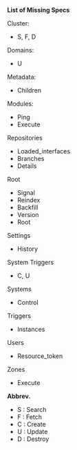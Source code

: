 **List of Missing Specs**

Cluster:

- S, F, D

Domains:

- U

Metadata:

- Children

Modules:

- Ping
- Execute

Repositories

- Loaded_interfaces
- Branches
- Details

Root

- Signal
- Reindex
- Backfill
- Version
- Root

Settings

- History

System Triggers

- C, U

Systems

- Control

Triggers

- Instances

Users

- Resource_token

Zones

- Execute

**Abbrev.**

- S : Search
- F : Fetch
- C : Create
- U : Update
- D : Destroy
